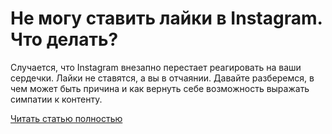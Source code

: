 # Не могу ставить лайки в Instagram. Что делать?



Случается, что Instagram внезапно перестает реагировать на ваши сердечки. Лайки не ставятся, а вы в отчаянии. Давайте разберемся, в чем может быть причина и как вернуть себе возможность выражать симпатии к контенту.

[Читать статью полностью](https://xyberbara.com/web/ne-mogu-stavit-layki-v-instagram/)
